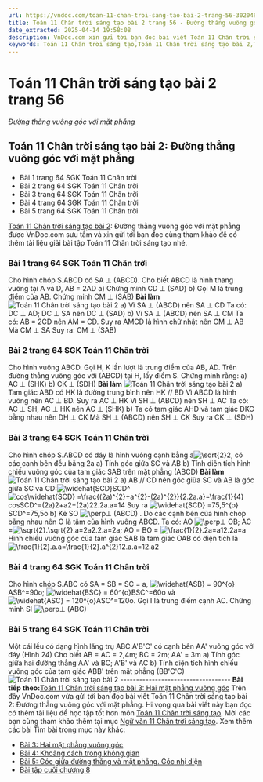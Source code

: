 ```yaml
---
url: https://vndoc.com/toan-11-chan-troi-sang-tao-bai-2-trang-56-302048
title: Toán 11 Chân trời sáng tạo bài 2 trang 56 - Đường thẳng vuông góc với mặt phẳng - VnDoc.com
date_extracted: 2025-04-14 19:58:08
description: VnDoc.com xin gửi tới bạn đọc bài viết Toán 11 Chân trời sáng tạo bài 2: Đường thẳng vuông góc với mặt phẳng để bạn đọc cùng tham khảo nhé.
keywords: Toán 11 Chân trời sáng tạo,Toán 11 Chân trời sáng tạo bài 2,Toán lớp 11 Chân trời sáng tạo,bài tập toán 11 Chân trời sáng tạo,giải sgk toán 11 Chân trời sáng tạo,giải toán 11 Chân trời sáng tạo,toán 11 ctst,toán 11 chân trời,toán 11,giải toán 11 Chân trời sáng tạo bài 2,Toán 11 Chân trời sáng tạo bài 2 Đường thẳng vuông góc với mặt phẳng,bài 2 Đường thẳng vuông góc với mặt phẳng,Đường thẳng vuông góc với mặt phẳng,Toán 11 Chân trời sáng tạo bài 2 trang 56
---
```


# Toán 11 Chân trời sáng tạo bài 2 trang 56
 _Đường thẳng vuông góc với mặt phẳng_
## Toán 11 Chân trời sáng tạo bài 2: Đường thẳng vuông góc với mặt phẳng
  * Bài 1 trang 64 SGK Toán 11 Chân trời
  * Bài 2 trang 64 SGK Toán 11 Chân trời
  * Bài 3 trang 64 SGK Toán 11 Chân trời
  * Bài 4 trang 64 SGK Toán 11 Chân trời
  * Bài 5 trang 64 SGK Toán 11 Chân trời

[Toán 11 Chân trời sáng tạo bài 2](<https://vndoc.com/toan-11-chan-troi-sang-tao-bai-2-trang-56-302048>): Đường thẳng vuông góc với mặt phẳng được VnDoc.com sưu tầm và xin gửi tới bạn đọc cùng tham khảo để có thêm tài liệu giải bài tập Toán 11 Chân trời sáng tạo nhé.
### Bài 1 trang 64 SGK Toán 11 Chân trời
Cho hình chóp S.ABCD có SA ⊥ \(ABCD\). Cho biết ABCD là hình thang vuông tại A và D, AB = 2AD
a\) Chứng minh CD ⊥ \(SAD\)
b\) Gọi M là trung điểm của AB. Chứng minh CM ⊥ \(SAB\)
**Bài làm**
![Toán 11 Chân trời sáng tạo bài 2](https://i.vdoc.vn/data/image/2023/07/27/toan-11-chan-troi-sang-tao-bai-2-trang-56-1.jpg)
a\) Vì SA ⊥ \(ABCD\) nên SA ⊥ CD
Ta có: DC ⊥ AD; DC ⊥ SA nên DC ⊥ \(SAD\)
b\) Vì SA ⊥ \(ABCD\) nên SA ⊥ CM
Ta có: AB = 2CD nên AM = CD. Suy ra AMCD là hình chữ nhật nên CM ⊥ AB
Mà CM ⊥ SA
Suy ra: CM ⊥ \(SAB\)
### Bài 2 trang 64 SGK Toán 11 Chân trời
Cho hình vuông ABCD. Gọi H, K lần lượt là trung điểm của AB, AD. Trên đường thẳng vuông góc với \(ABCD\) tại H, lấy điểm S. Chứng minh rằng:
a\) AC ⊥ \(SHK\)
b\) CK ⊥ \(SDH\)
**Bài làm**
![Toán 11 Chân trời sáng tạo bài 2](https://i.vdoc.vn/data/image/2023/07/27/toan-11-chan-troi-sang-tao-bai-2-trang-56-2.jpg)
a\) Tam giác ABD có HK là đường trung bình nên HK // BD
Vì ABCD là hình vuông nên AC ⊥ BD. Suy ra AC ⊥ HK
Vì SH ⊥ \(ABCD\) nên SH ⊥ AC
Ta có: AC ⊥ SH, AC ⊥ HK nên AC ⊥ \(SHK\)
b\) Ta có tam giác AHD và tam giác DKC bằng nhau nên DH ⊥ CK
Mà SH ⊥ \(ABCD\) nên SH ⊥ CK
Suy ra CK ⊥ \(SDH\)
### Bài 3 trang 64 SGK Toán 11 Chân trời
Cho hình chóp S.ABCD có đáy là hình vuông cạnh bằng a![\\sqrt{2}](https://i.vdoc.vn/data/image/blank.png)2, có các cạnh bên đều bằng 2a
a\) Tính góc giữa SC và AB
b\) Tính diện tích hình chiếu vuông góc của tam giác SAB trên mặt phẳng \(ABCD\)
**Bài làm**
![Toán 11 Chân trời sáng tạo bài 2](https://i.vdoc.vn/data/image/2023/07/27/toan-11-chan-troi-sang-tao-bai-2-trang-56-3.jpg)
a\) AB // CD nên góc giữa SC và AB là góc giữa SC và CD:![\\widehat{SCD}](https://i.vdoc.vn/data/image/blank.png)SCD^
![cos\\widehat{SCD} =\\frac{\(2a\)^{2}+a^{2}-\(2a\)^{2}}{2.2a.a}=\\frac{1}{4}](https://i.vdoc.vn/data/image/blank.png)cosSCD^=\(2a\)2+a2−\(2a\)22.2a.a=14
Suy ra ![\\widehat{SCD} =75,5^{o}](https://i.vdoc.vn/data/image/blank.png)SCD^=75,5o
b\) Kẻ SO ![\\perp](https://i.vdoc.vn/data/image/blank.png)⊥ \(ABCD\) . Do các cạnh bên của hình chóp bằng nhau nên O là tâm của hình vuông ABCD.
Ta có: AO ![\\perp](https://i.vdoc.vn/data/image/blank.png)⊥ OB; AC =![\\sqrt{2}.\\sqrt{2}.a=2a](https://i.vdoc.vn/data/image/blank.png)2.2.a=2a; AO = BO = ![\\frac{1}{2}.2a=a](https://i.vdoc.vn/data/image/blank.png)12.2a=a
Hình chiếu vuông góc của tam giác SAB là tam giác OAB có diện tích là ![\\frac{1}{2}.a.a=\\frac{1}{2}.a^{2}](https://i.vdoc.vn/data/image/blank.png)12.a.a=12.a2
### Bài 4 trang 64 SGK Toán 11 Chân trời
Cho hình chóp S.ABC có SA = SB = SC = a, ![\\widehat{ASB} = 90^{o}](https://i.vdoc.vn/data/image/blank.png)ASB^=90o; ![\\widehat{BSC} = 60^{o}](https://i.vdoc.vn/data/image/blank.png)BSC^=60o và ![\\widehat{ASC} = 120^{o}](https://i.vdoc.vn/data/image/blank.png)ASC^=120o. Gọi I là trung điểm cạnh AC. Chứng minh SI ![\\perp](https://i.vdoc.vn/data/image/blank.png)⊥ \(ABC\)
### Bài 5 trang 64 SGK Toán 11 Chân trời
Một cái lều có dạng hình lăng trụ ABC.A'B'C' có cạnh bên AA' vuông góc với đáy \(Hình 24\)
Cho biết AB = AC = 2,4m; BC = 2m; AA' = 3m
a\) Tính góc giữa hai đường thẳng AA' và BC; A'B' và AC
b\) Tính diện tích hình chiếu vuông góc của tam giác ABB' trên mặt phẳng \(BB'C'C\)
![Toán 11 Chân trời sáng tạo bài 2](https://i.vdoc.vn/data/image/2023/07/27/toan-11-chan-troi-sang-tao-bai-2-trang-56-4.jpg)
\-----------------------------------
**Bài tiếp theo:**[Toán 11 Chân trời sáng tạo bài 3: Hai mặt phẳng vuông góc](<https://vndoc.com/toan-11-chan-troi-sang-tao-bai-3-trang-65-302052>)
Trên đây VnDoc.com vừa gửi tới bạn đọc bài viết Toán 11 Chân trời sáng tạo bài 2: Đường thẳng vuông góc với mặt phẳng. Hi vọng qua bài viết này bạn đọc có thêm tài liệu để học tập tốt hơn môn [Toán 11 Chân trời sáng tạo](<https://vndoc.com/toan-11-chan-troi-sang-tao>). Mời các bạn cùng tham khảo thêm tại mục [Ngữ văn 11 Chân trời sáng tạo](<https://vndoc.com/ngu-van-11-chan-troi-sang-tao>).
Xem thêm các bài Tìm bài trong mục này khác:
  * [Bài 3: Hai mặt phẳng vuông góc](</toan-11-chan-troi-sang-tao-bai-3-trang-65-302052>)
  * [Bài 4: Khoảng cách trong không gian](</toan-11-chan-troi-sang-tao-bai-4-trang-74-302057>)
  * [Bài 5: Góc giữa đường thẳng và mặt phẳng. Góc nhị diện](</toan-11-chan-troi-sang-tao-bai-5-trang-82-302087>)
  * [Bài tập cuối chương 8](</toan-11-chan-troi-sang-tao-bai-tap-cuoi-chuong-8-302092>)

